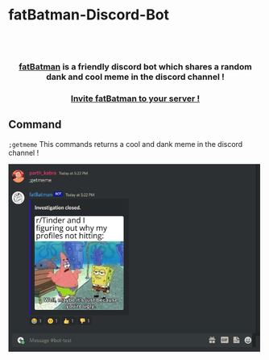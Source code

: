 # fatBatman-Discord-Bot

<br>
<br>

<h3 align="center">
  <a href="https://parth-kabra.github.io/fatBatman-Discord-Bot/" target="_blank">fatBatman</a> is a friendly discord bot which shares a random<br> dank and cool meme in the discord channel !
</h3>

<h3 align="center">
  <a href = "https://discord.com/oauth2/authorize?client_id=1013109205487595570&permissions=274877958144&scope=bot" target="_blank">Invite fatBatman to your server !</a>
</h3>

## Command

``
;getmeme
``
This commands returns a cool and dank meme in the discord channel !

<img src="img/demo.PNG" width=500/>
